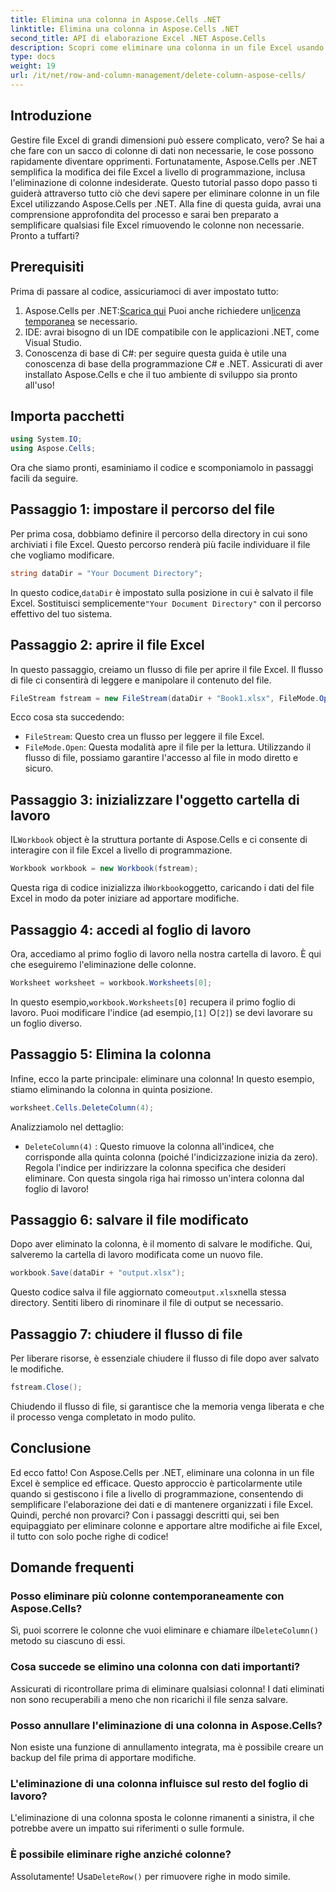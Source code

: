 ```yaml
---
title: Elimina una colonna in Aspose.Cells .NET
linktitle: Elimina una colonna in Aspose.Cells .NET
second_title: API di elaborazione Excel .NET Aspose.Cells
description: Scopri come eliminare una colonna in un file Excel usando Aspose.Cells per .NET. Segui la nostra guida dettagliata, passo dopo passo, per semplificare le modifiche al tuo file Excel.
type: docs
weight: 19
url: /it/net/row-and-column-management/delete-column-aspose-cells/
---
```

## Introduzione
Gestire file Excel di grandi dimensioni può essere complicato, vero? Se hai a che fare con un sacco di colonne di dati non necessarie, le cose possono rapidamente diventare opprimenti. Fortunatamente, Aspose.Cells per .NET semplifica la modifica dei file Excel a livello di programmazione, inclusa l'eliminazione di colonne indesiderate. Questo tutorial passo dopo passo ti guiderà attraverso tutto ciò che devi sapere per eliminare colonne in un file Excel utilizzando Aspose.Cells per .NET.
Alla fine di questa guida, avrai una comprensione approfondita del processo e sarai ben preparato a semplificare qualsiasi file Excel rimuovendo le colonne non necessarie. Pronto a tuffarti?
## Prerequisiti
Prima di passare al codice, assicuriamoci di aver impostato tutto:
1.  Aspose.Cells per .NET:[Scarica qui](https://releases.aspose.com/cells/net/) Puoi anche richiedere un[licenza temporanea](https://purchase.aspose.com/temporary-license/) se necessario.
2. IDE: avrai bisogno di un IDE compatibile con le applicazioni .NET, come Visual Studio.
3. Conoscenza di base di C#: per seguire questa guida è utile una conoscenza di base della programmazione C# e .NET.
Assicurati di aver installato Aspose.Cells e che il tuo ambiente di sviluppo sia pronto all'uso!
## Importa pacchetti
```csharp
using System.IO;
using Aspose.Cells;
```
Ora che siamo pronti, esaminiamo il codice e scomponiamolo in passaggi facili da seguire.
## Passaggio 1: impostare il percorso del file
Per prima cosa, dobbiamo definire il percorso della directory in cui sono archiviati i file Excel. Questo percorso renderà più facile individuare il file che vogliamo modificare.
```csharp
string dataDir = "Your Document Directory";
```
 In questo codice,`dataDir` è impostato sulla posizione in cui è salvato il file Excel. Sostituisci semplicemente`"Your Document Directory"` con il percorso effettivo del tuo sistema.
## Passaggio 2: aprire il file Excel
In questo passaggio, creiamo un flusso di file per aprire il file Excel. Il flusso di file ci consentirà di leggere e manipolare il contenuto del file.
```csharp
FileStream fstream = new FileStream(dataDir + "Book1.xlsx", FileMode.Open);
```
Ecco cosa sta succedendo:
- `FileStream`: Questo crea un flusso per leggere il file Excel.
- `FileMode.Open`: Questa modalità apre il file per la lettura.
Utilizzando il flusso di file, possiamo garantire l'accesso al file in modo diretto e sicuro.
## Passaggio 3: inizializzare l'oggetto cartella di lavoro
 IL`Workbook` object è la struttura portante di Aspose.Cells e ci consente di interagire con il file Excel a livello di programmazione.
```csharp
Workbook workbook = new Workbook(fstream);
```
 Questa riga di codice inizializza il`Workbook`oggetto, caricando i dati del file Excel in modo da poter iniziare ad apportare modifiche.
## Passaggio 4: accedi al foglio di lavoro
Ora, accediamo al primo foglio di lavoro nella nostra cartella di lavoro. È qui che eseguiremo l'eliminazione delle colonne.
```csharp
Worksheet worksheet = workbook.Worksheets[0];
```
 In questo esempio,`workbook.Worksheets[0]` recupera il primo foglio di lavoro. Puoi modificare l'indice (ad esempio,`[1]` O`[2]`) se devi lavorare su un foglio diverso.
## Passaggio 5: Elimina la colonna
Infine, ecco la parte principale: eliminare una colonna! In questo esempio, stiamo eliminando la colonna in quinta posizione.
```csharp
worksheet.Cells.DeleteColumn(4);
```
Analizziamolo nel dettaglio:
- `DeleteColumn(4)` : Questo rimuove la colonna all'indice`4`, che corrisponde alla quinta colonna (poiché l'indicizzazione inizia da zero). Regola l'indice per indirizzare la colonna specifica che desideri eliminare.
Con questa singola riga hai rimosso un'intera colonna dal foglio di lavoro!
## Passaggio 6: salvare il file modificato
Dopo aver eliminato la colonna, è il momento di salvare le modifiche. Qui, salveremo la cartella di lavoro modificata come un nuovo file.
```csharp
workbook.Save(dataDir + "output.xlsx");
```
 Questo codice salva il file aggiornato come`output.xlsx`nella stessa directory. Sentiti libero di rinominare il file di output se necessario.
## Passaggio 7: chiudere il flusso di file
Per liberare risorse, è essenziale chiudere il flusso di file dopo aver salvato le modifiche.
```csharp
fstream.Close();
```
Chiudendo il flusso di file, si garantisce che la memoria venga liberata e che il processo venga completato in modo pulito.
## Conclusione
Ed ecco fatto! Con Aspose.Cells per .NET, eliminare una colonna in un file Excel è semplice ed efficace. Questo approccio è particolarmente utile quando si gestiscono i file a livello di programmazione, consentendo di semplificare l'elaborazione dei dati e di mantenere organizzati i file Excel. 
Quindi, perché non provarci? Con i passaggi descritti qui, sei ben equipaggiato per eliminare colonne e apportare altre modifiche ai file Excel, il tutto con solo poche righe di codice!
## Domande frequenti
### Posso eliminare più colonne contemporaneamente con Aspose.Cells?  
 Sì, puoi scorrere le colonne che vuoi eliminare e chiamare il`DeleteColumn()` metodo su ciascuno di essi.
### Cosa succede se elimino una colonna con dati importanti?  
Assicurati di ricontrollare prima di eliminare qualsiasi colonna! I dati eliminati non sono recuperabili a meno che non ricarichi il file senza salvare.
### Posso annullare l'eliminazione di una colonna in Aspose.Cells?  
Non esiste una funzione di annullamento integrata, ma è possibile creare un backup del file prima di apportare modifiche.
### L'eliminazione di una colonna influisce sul resto del foglio di lavoro?  
L'eliminazione di una colonna sposta le colonne rimanenti a sinistra, il che potrebbe avere un impatto sui riferimenti o sulle formule.
### È possibile eliminare righe anziché colonne?  
 Assolutamente! Usa`DeleteRow()` per rimuovere righe in modo simile.